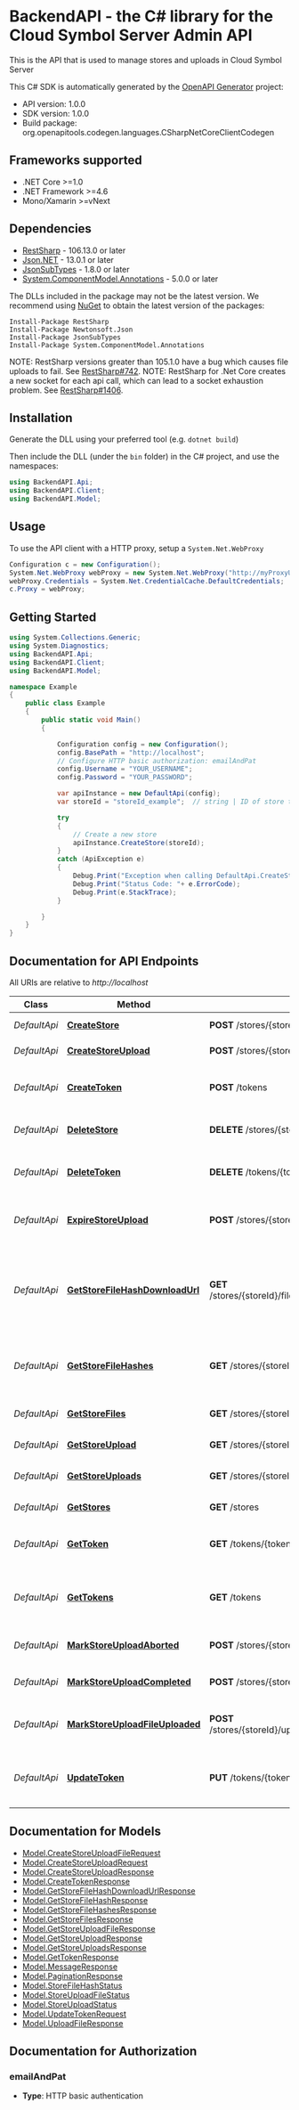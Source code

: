 # BackendAPI - the C# library for the Cloud Symbol Server Admin API

This is the API that is used to manage stores and uploads in Cloud Symbol Server

This C# SDK is automatically generated by the [OpenAPI Generator](https://openapi-generator.tech) project:

- API version: 1.0.0
- SDK version: 1.0.0
- Build package: org.openapitools.codegen.languages.CSharpNetCoreClientCodegen

<a name="frameworks-supported"></a>
## Frameworks supported
- .NET Core >=1.0
- .NET Framework >=4.6
- Mono/Xamarin >=vNext

<a name="dependencies"></a>
## Dependencies

- [RestSharp](https://www.nuget.org/packages/RestSharp) - 106.13.0 or later
- [Json.NET](https://www.nuget.org/packages/Newtonsoft.Json/) - 13.0.1 or later
- [JsonSubTypes](https://www.nuget.org/packages/JsonSubTypes/) - 1.8.0 or later
- [System.ComponentModel.Annotations](https://www.nuget.org/packages/System.ComponentModel.Annotations) - 5.0.0 or later

The DLLs included in the package may not be the latest version. We recommend using [NuGet](https://docs.nuget.org/consume/installing-nuget) to obtain the latest version of the packages:
```
Install-Package RestSharp
Install-Package Newtonsoft.Json
Install-Package JsonSubTypes
Install-Package System.ComponentModel.Annotations
```

NOTE: RestSharp versions greater than 105.1.0 have a bug which causes file uploads to fail. See [RestSharp#742](https://github.com/restsharp/RestSharp/issues/742).
NOTE: RestSharp for .Net Core creates a new socket for each api call, which can lead to a socket exhaustion problem. See [RestSharp#1406](https://github.com/restsharp/RestSharp/issues/1406).

<a name="installation"></a>
## Installation
Generate the DLL using your preferred tool (e.g. `dotnet build`)

Then include the DLL (under the `bin` folder) in the C# project, and use the namespaces:
```csharp
using BackendAPI.Api;
using BackendAPI.Client;
using BackendAPI.Model;
```
<a name="usage"></a>
## Usage

To use the API client with a HTTP proxy, setup a `System.Net.WebProxy`
```csharp
Configuration c = new Configuration();
System.Net.WebProxy webProxy = new System.Net.WebProxy("http://myProxyUrl:80/");
webProxy.Credentials = System.Net.CredentialCache.DefaultCredentials;
c.Proxy = webProxy;
```

<a name="getting-started"></a>
## Getting Started

```csharp
using System.Collections.Generic;
using System.Diagnostics;
using BackendAPI.Api;
using BackendAPI.Client;
using BackendAPI.Model;

namespace Example
{
    public class Example
    {
        public static void Main()
        {

            Configuration config = new Configuration();
            config.BasePath = "http://localhost";
            // Configure HTTP basic authorization: emailAndPat
            config.Username = "YOUR_USERNAME";
            config.Password = "YOUR_PASSWORD";

            var apiInstance = new DefaultApi(config);
            var storeId = "storeId_example";  // string | ID of store to create

            try
            {
                // Create a new store
                apiInstance.CreateStore(storeId);
            }
            catch (ApiException e)
            {
                Debug.Print("Exception when calling DefaultApi.CreateStore: " + e.Message );
                Debug.Print("Status Code: "+ e.ErrorCode);
                Debug.Print(e.StackTrace);
            }

        }
    }
}
```

<a name="documentation-for-api-endpoints"></a>
## Documentation for API Endpoints

All URIs are relative to *http://localhost*

Class | Method | HTTP request | Description
------------ | ------------- | ------------- | -------------
*DefaultApi* | [**CreateStore**](docs/DefaultApi.md#createstore) | **POST** /stores/{storeId} | Create a new store
*DefaultApi* | [**CreateStoreUpload**](docs/DefaultApi.md#createstoreupload) | **POST** /stores/{storeId}/uploads | Start a new upload
*DefaultApi* | [**CreateToken**](docs/DefaultApi.md#createtoken) | **POST** /tokens | Create a new token for current user
*DefaultApi* | [**DeleteStore**](docs/DefaultApi.md#deletestore) | **DELETE** /stores/{storeId} | Delete an existing store
*DefaultApi* | [**DeleteToken**](docs/DefaultApi.md#deletetoken) | **DELETE** /tokens/{token} | Delete a token for current user
*DefaultApi* | [**ExpireStoreUpload**](docs/DefaultApi.md#expirestoreupload) | **POST** /stores/{storeId}/uploads/{uploadId}/expire | Expire store upload and consider files for GC
*DefaultApi* | [**GetStoreFileHashDownloadUrl**](docs/DefaultApi.md#getstorefilehashdownloadurl) | **GET** /stores/{storeId}/files/{fileId}/hashes/{hashId}/getDownloadUrl | Request download URL for the binary blob associated with a particular hash
*DefaultApi* | [**GetStoreFileHashes**](docs/DefaultApi.md#getstorefilehashes) | **GET** /stores/{storeId}/files/{fileId}/hashes | Fetch a list of hashes for a specific file in store
*DefaultApi* | [**GetStoreFiles**](docs/DefaultApi.md#getstorefiles) | **GET** /stores/{storeId}/files | Fetch a list of files in store
*DefaultApi* | [**GetStoreUpload**](docs/DefaultApi.md#getstoreupload) | **GET** /stores/{storeId}/uploads/{uploadId} | Fetch an upload
*DefaultApi* | [**GetStoreUploads**](docs/DefaultApi.md#getstoreuploads) | **GET** /stores/{storeId}/uploads | Fetch a list of uploads in store
*DefaultApi* | [**GetStores**](docs/DefaultApi.md#getstores) | **GET** /stores | Fetch a list of all stores
*DefaultApi* | [**GetToken**](docs/DefaultApi.md#gettoken) | **GET** /tokens/{token} | Fetch a token for current user
*DefaultApi* | [**GetTokens**](docs/DefaultApi.md#gettokens) | **GET** /tokens | Fetch a list of all tokens for current user
*DefaultApi* | [**MarkStoreUploadAborted**](docs/DefaultApi.md#markstoreuploadaborted) | **POST** /stores/{storeId}/uploads/{uploadId}/aborted | Mark an upload as aborted
*DefaultApi* | [**MarkStoreUploadCompleted**](docs/DefaultApi.md#markstoreuploadcompleted) | **POST** /stores/{storeId}/uploads/{uploadId}/completed | Mark an upload as completed
*DefaultApi* | [**MarkStoreUploadFileUploaded**](docs/DefaultApi.md#markstoreuploadfileuploaded) | **POST** /stores/{storeId}/uploads/{uploadId}/files/{fileId}/uploaded | Mark a file within an upload as uploaded
*DefaultApi* | [**UpdateToken**](docs/DefaultApi.md#updatetoken) | **PUT** /tokens/{token} | Update details of a token for current user


<a name="documentation-for-models"></a>
## Documentation for Models

 - [Model.CreateStoreUploadFileRequest](docs/CreateStoreUploadFileRequest.md)
 - [Model.CreateStoreUploadRequest](docs/CreateStoreUploadRequest.md)
 - [Model.CreateStoreUploadResponse](docs/CreateStoreUploadResponse.md)
 - [Model.CreateTokenResponse](docs/CreateTokenResponse.md)
 - [Model.GetStoreFileHashDownloadUrlResponse](docs/GetStoreFileHashDownloadUrlResponse.md)
 - [Model.GetStoreFileHashResponse](docs/GetStoreFileHashResponse.md)
 - [Model.GetStoreFileHashesResponse](docs/GetStoreFileHashesResponse.md)
 - [Model.GetStoreFilesResponse](docs/GetStoreFilesResponse.md)
 - [Model.GetStoreUploadFileResponse](docs/GetStoreUploadFileResponse.md)
 - [Model.GetStoreUploadResponse](docs/GetStoreUploadResponse.md)
 - [Model.GetStoreUploadsResponse](docs/GetStoreUploadsResponse.md)
 - [Model.GetTokenResponse](docs/GetTokenResponse.md)
 - [Model.MessageResponse](docs/MessageResponse.md)
 - [Model.PaginationResponse](docs/PaginationResponse.md)
 - [Model.StoreFileHashStatus](docs/StoreFileHashStatus.md)
 - [Model.StoreUploadFileStatus](docs/StoreUploadFileStatus.md)
 - [Model.StoreUploadStatus](docs/StoreUploadStatus.md)
 - [Model.UpdateTokenRequest](docs/UpdateTokenRequest.md)
 - [Model.UploadFileResponse](docs/UploadFileResponse.md)


<a name="documentation-for-authorization"></a>
## Documentation for Authorization

<a name="emailAndPat"></a>
### emailAndPat

- **Type**: HTTP basic authentication


